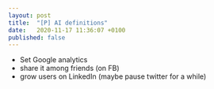 ```yaml
---
layout: post
title:  "[P] AI definitions"
date:   2020-11-17 11:36:07 +0100
published: false
---
```


- Set Google analytics
- share it among friends (on FB)
- grow users on LinkedIn (maybe pause twitter for a while)
